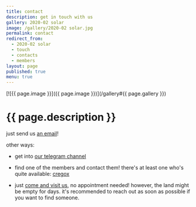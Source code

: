 ```yaml
---
title: contact
description: get in touch with us
gallery: 2020-02 solar
image: /gallery/2020-02 solar.jpg
permalink: contact
redirect_from:
  - 2020-02 solar
  - touch
  - contacts
  - members
layout: page
published: true
menu: true
---
```


[![{{ page.image }}]({{ page.image }})](/gallery#{{ page.gallery }})

# {{ page.description }}

just send us <a href="mailto: everyone@ahoxus.org">an email</a>!

other ways:

- get into [our telegram channel](https://t.me/ahoxus)

- find one of the members and contact them!
  there's at least one who's quite available: [cregox](/cregox)

- just [come and visit us](/visit), no appointment needed! however, the land might be empty for days. it's recommended to reach out as soon as possible if you want to find someone.
